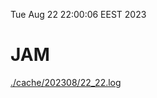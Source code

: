 Tue Aug 22 22:00:06 EEST 2023
# JAM
<a href='./cache/202308/22_22.log'>./cache/202308/22_22.log</a>

